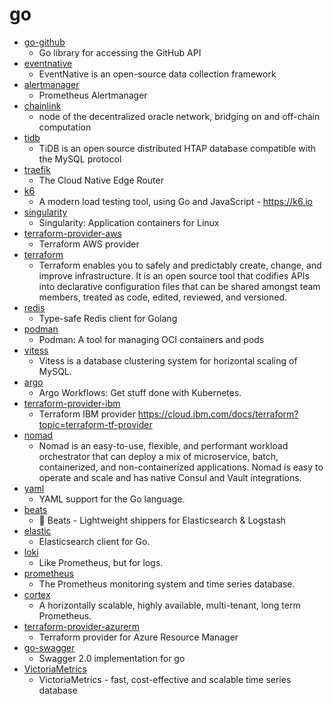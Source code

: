 # go
- [go-github](https://github.com/google/go-github)
  - Go library for accessing the GitHub API
- [eventnative](https://github.com/ksensehq/eventnative)
  - EventNative is an open-source data collection framework
- [alertmanager](https://github.com/prometheus/alertmanager)
  - Prometheus Alertmanager
- [chainlink](https://github.com/smartcontractkit/chainlink)
  - node of the decentralized oracle network, bridging on and off-chain computation
- [tidb](https://github.com/pingcap/tidb)
  - TiDB is an open source distributed HTAP database compatible with the MySQL protocol
- [traefik](https://github.com/containous/traefik)
  - The Cloud Native Edge Router
- [k6](https://github.com/loadimpact/k6)
  - A modern load testing tool, using Go and JavaScript - https://k6.io
- [singularity](https://github.com/hpcng/singularity)
  - Singularity: Application containers for Linux
- [terraform-provider-aws](https://github.com/terraform-providers/terraform-provider-aws)
  - Terraform AWS provider
- [terraform](https://github.com/hashicorp/terraform)
  - Terraform enables you to safely and predictably create, change, and improve infrastructure. It is an open source tool that codifies APIs into declarative configuration files that can be shared amongst team members, treated as code, edited, reviewed, and versioned.
- [redis](https://github.com/go-redis/redis)
  - Type-safe Redis client for Golang
- [podman](https://github.com/containers/podman)
  - Podman: A tool for managing OCI containers and pods
- [vitess](https://github.com/vitessio/vitess)
  - Vitess is a database clustering system for horizontal scaling of MySQL.
- [argo](https://github.com/argoproj/argo)
  - Argo Workflows: Get stuff done with Kubernetes.
- [terraform-provider-ibm](https://github.com/IBM-Cloud/terraform-provider-ibm)
  - Terraform IBM provider https://cloud.ibm.com/docs/terraform?topic=terraform-tf-provider
- [nomad](https://github.com/hashicorp/nomad)
  - Nomad is an easy-to-use, flexible, and performant workload orchestrator that can deploy a mix of microservice, batch, containerized, and non-containerized applications. Nomad is easy to operate and scale and has native Consul and Vault integrations.
- [yaml](https://github.com/go-yaml/yaml)
  - YAML support for the Go language.
- [beats](https://github.com/elastic/beats)
  - 🐠 Beats - Lightweight shippers for Elasticsearch & Logstash
- [elastic](https://github.com/olivere/elastic)
  - Elasticsearch client for Go.
- [loki](https://github.com/grafana/loki)
  - Like Prometheus, but for logs.
- [prometheus](https://github.com/prometheus/prometheus)
  - The Prometheus monitoring system and time series database.
- [cortex](https://github.com/cortexproject/cortex)
  - A horizontally scalable, highly available, multi-tenant, long term Prometheus.
- [terraform-provider-azurerm](https://github.com/terraform-providers/terraform-provider-azurerm)
  - Terraform provider for Azure Resource Manager
- [go-swagger](https://github.com/go-swagger/go-swagger)
  - Swagger 2.0 implementation for go
- [VictoriaMetrics](https://github.com/VictoriaMetrics/VictoriaMetrics)
  - VictoriaMetrics - fast, cost-effective and scalable time series database
